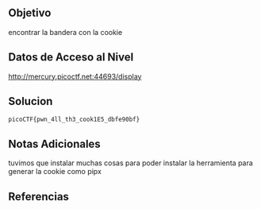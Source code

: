 ## Objetivo

encontrar la bandera con la cookie

## Datos de Acceso al Nivel

http://mercury.picoctf.net:44693/display
## Solucion

```
picoCTF{pwn_4ll_th3_cook1E5_dbfe90bf}
```

## Notas Adicionales

tuvimos que instalar muchas cosas para poder instalar la herramienta para generar la cookie como pipx

## Referencias